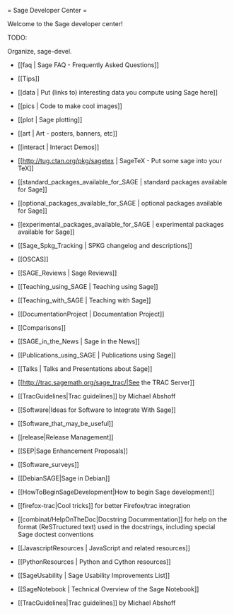 = Sage Developer Center =

Welcome to the Sage developer center!

TODO:

Organize, sage-devel.

 * [[faq | Sage FAQ - Frequently Asked Questions]]
 * [[Tips]]
 * [[data | Put (links to) interesting data you compute using Sage here]]
 * [[pics | Code to make cool images]]
 * [[plot | Sage plotting]]
 * [[art | Art - posters, banners, etc]]
 * [[interact | Interact Demos]]
 * [[http://tug.ctan.org/pkg/sagetex | SageTeX - Put some sage into your TeX]]
 * [[standard_packages_available_for_SAGE | standard packages available for Sage]]
 * [[optional_packages_available_for_SAGE | optional packages available for Sage]]
 * [[experimental_packages_available_for_SAGE | experimental packages available for Sage]]
 * [[Sage_Spkg_Tracking | SPKG changelog and descriptions]]
 * [[OSCAS]]
 * [[SAGE_Reviews | Sage Reviews]]
 * [[Teaching_using_SAGE | Teaching using Sage]]
 * [[Teaching_with_SAGE | Teaching with Sage]]
 * [[DocumentationProject | Documentation Project]]
 * [[Comparisons]]
 * [[SAGE_in_the_News | Sage in the News]]
 * [[Publications_using_SAGE | Publications using Sage]]
 * [[Talks | Talks and Presentations about Sage]]


 * [[http://trac.sagemath.org/sage_trac/|See the TRAC Server]]
 * [[TracGuidelines|Trac guidelines]] by Michael Abshoff
 * [[Software|Ideas for Software to Integrate With Sage]]
 * [[Software_that_may_be_useful]]
 * [[release|Release Management]]
 * [[SEP|Sage Enhancement Proposals]]
 * [[Software_surveys]]
 * [[DebianSAGE|Sage in Debian]]
 * [[HowToBeginSageDevelopment|How to begin Sage development]]
 * [[firefox-trac|Cool tricks]] for better Firefox/trac integration
 * [[combinat/HelpOnTheDoc|Docstring Docummentation]] for help on the format (ReSTructured text) used in the docstrings, including special Sage doctest conventions
 * [[JavascriptResources | JavaScript and related resources]]
 * [[PythonResources | Python and Cython resources]]
 * [[SageUsability | Sage Usability Improvements List]]
 * [[SageNotebook | Technical Overview of the Sage Notebook]]
 * [[TracGuidelines|Trac guidelines]] by Michael Abshoff
